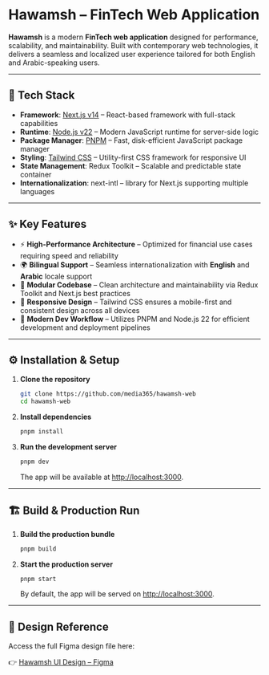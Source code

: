 # Hawamsh – FinTech Web Application

**Hawamsh** is a modern **FinTech web application** designed for performance, scalability, and maintainability. Built with contemporary web technologies, it delivers a seamless and localized user experience tailored for both English and Arabic-speaking users.

---

## 🔧 Tech Stack

- **Framework**: [Next.js v14](https://nextjs.org/) – React-based framework with full-stack capabilities
- **Runtime**: [Node.js v22](https://nodejs.org/) – Modern JavaScript runtime for server-side logic
- **Package Manager**: [PNPM](https://pnpm.io/) – Fast, disk-efficient JavaScript package manager
- **Styling**: [Tailwind CSS](https://tailwindcss.com/) – Utility-first CSS framework for responsive UI
- **State Management**: Redux Toolkit – Scalable and predictable state container
- **Internationalization**: next-intl – library for Next.js supporting multiple languages

---

## ✨ Key Features

- ⚡ **High-Performance Architecture** – Optimized for financial use cases requiring speed and reliability
- 🌍 **Bilingual Support** – Seamless internationalization with **English** and **Arabic** locale support
- 🧩 **Modular Codebase** – Clean architecture and maintainability via Redux Toolkit and Next.js best practices
- 📱 **Responsive Design** – Tailwind CSS ensures a mobile-first and consistent design across all devices
- 🚀 **Modern Dev Workflow** – Utilizes PNPM and Node.js 22 for efficient development and deployment pipelines

---

## ⚙️ Installation & Setup

1. **Clone the repository**
    
    ```bash
    git clone https://github.com/media365/hawamsh-web
    cd hawamsh-web
    ```
    
2. **Install dependencies**
    
    ```bash
    pnpm install
    ```
    
3. **Run the development server**
    
    ```bash
    pnpm dev
    ```
    
    The app will be available at [http://localhost:3000](http://localhost:3000/).
    

---

## 🏗️ Build & Production Run

1. **Build the production bundle**
    
    ```bash
    pnpm build
    ```
    
2. **Start the production server**
    
    ```bash
    pnpm start
    ```
    
    By default, the app will be served on [http://localhost:3000](http://localhost:3000/).
    

---

## 🎨 Design Reference

Access the full Figma design file here:

👉 [Hawamsh UI Design – Figma](https://www.figma.com/design/ONGiqYjfiJxTFfc5tZ6jot/Hawamsh?node-id=735-33121&t=aKnhR6bAaa4Ld4wf-4)